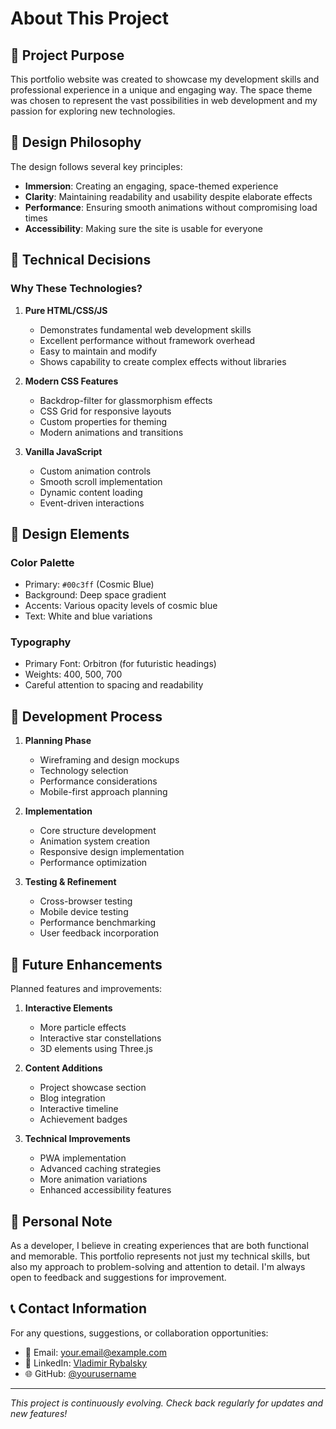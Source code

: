 # About This Project

## 🎯 Project Purpose

This portfolio website was created to showcase my development skills and professional experience in a unique and engaging way. The space theme was chosen to represent the vast possibilities in web development and my passion for exploring new technologies.

## 💫 Design Philosophy

The design follows several key principles:
- **Immersion**: Creating an engaging, space-themed experience
- **Clarity**: Maintaining readability and usability despite elaborate effects
- **Performance**: Ensuring smooth animations without compromising load times
- **Accessibility**: Making sure the site is usable for everyone

## 🔮 Technical Decisions

### Why These Technologies?

1. **Pure HTML/CSS/JS**
   - Demonstrates fundamental web development skills
   - Excellent performance without framework overhead
   - Easy to maintain and modify
   - Shows capability to create complex effects without libraries

2. **Modern CSS Features**
   - Backdrop-filter for glassmorphism effects
   - CSS Grid for responsive layouts
   - Custom properties for theming
   - Modern animations and transitions

3. **Vanilla JavaScript**
   - Custom animation controls
   - Smooth scroll implementation
   - Dynamic content loading
   - Event-driven interactions

## 🎨 Design Elements

### Color Palette
- Primary: `#00c3ff` (Cosmic Blue)
- Background: Deep space gradient
- Accents: Various opacity levels of cosmic blue
- Text: White and blue variations

### Typography
- Primary Font: Orbitron (for futuristic headings)
- Weights: 400, 500, 700
- Careful attention to spacing and readability

## 🔄 Development Process

1. **Planning Phase**
   - Wireframing and design mockups
   - Technology selection
   - Performance considerations
   - Mobile-first approach planning

2. **Implementation**
   - Core structure development
   - Animation system creation
   - Responsive design implementation
   - Performance optimization

3. **Testing & Refinement**
   - Cross-browser testing
   - Mobile device testing
   - Performance benchmarking
   - User feedback incorporation

## 🚀 Future Enhancements

Planned features and improvements:

1. **Interactive Elements**
   - More particle effects
   - Interactive star constellations
   - 3D elements using Three.js

2. **Content Additions**
   - Project showcase section
   - Blog integration
   - Interactive timeline
   - Achievement badges

3. **Technical Improvements**
   - PWA implementation
   - Advanced caching strategies
   - More animation variations
   - Enhanced accessibility features

## 💭 Personal Note

As a developer, I believe in creating experiences that are both functional and memorable. This portfolio represents not just my technical skills, but also my approach to problem-solving and attention to detail. I'm always open to feedback and suggestions for improvement.

## 📞 Contact Information

For any questions, suggestions, or collaboration opportunities:

- 📧 Email: [your.email@example.com](mailto:your.email@example.com)
- 💼 LinkedIn: [Vladimir Rybalsky](https://linkedin.com/in/yourusername)
- 🌐 GitHub: [@yourusername](https://github.com/yourusername)

---

*This project is continuously evolving. Check back regularly for updates and new features!* 